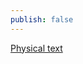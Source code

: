 ```yaml
---
publish: false
---
```


<a href="/guide/lesson-016">Physical text</a>

<script setup>
import PhysicalText from '../../components/PhysicalText.vue'
</script>

<PhysicalText />
